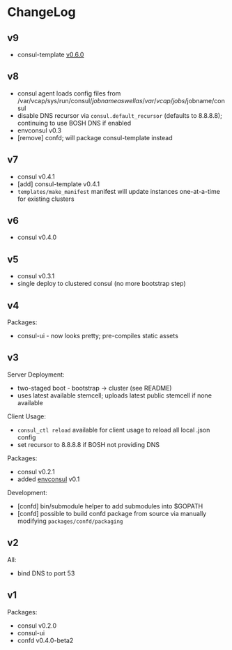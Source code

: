 ChangeLog
=========

v9
--

-	consul-template [v0.6.0](https://github.com/hashicorp/consul-template/releases/tag/v0.6.0)

v8
--

-	consul agent loads config files from /var/vcap/sys/run/consul/$jobname as well as /var/vcap/jobs/$jobname/consul
-	disable DNS recursor via `consul.default_recursor` (defaults to 8.8.8.8); continuing to use BOSH DNS if enabled
-	envconsul v0.3
-	[remove] confd; will package consul-template instead

v7
--

-	consul v0.4.1
-	[add] consul-template v0.4.1
-	`templates/make_manifest` manifest will update instances one-at-a-time for existing clusters

v6
--

-	consul v0.4.0

v5
--

-	consul v0.3.1
-	single deploy to clustered consul (no more bootstrap step)

v4
--

Packages:

-	consul-ui - now looks pretty; pre-compiles static assets

v3
--

Server Deployment:

-	two-staged boot - bootstrap -> cluster (see README)
-	uses latest available stemcell; uploads latest public stemcell if none available

Client Usage:

-	`consul_ctl reload` available for client usage to reload all local .json config
-	set recursor to 8.8.8.8 if BOSH not providing DNS

Packages:

-	consul v0.2.1
-	added [envconsul](https://github.com/hashicorp/envconsul) v0.1

Development:

-	[confd] bin/submodule helper to add submodules into $GOPATH
-	[confd] possible to build confd package from source via manually modifying `packages/confd/packaging`

v2
--

All:

-	bind DNS to port 53

v1
--

Packages:

-	consul v0.2.0
-	consul-ui
-	confd v0.4.0-beta2
